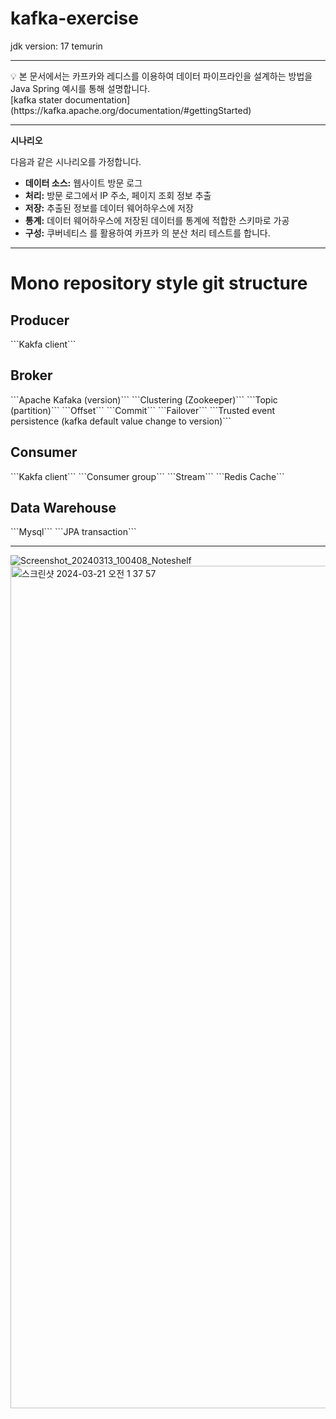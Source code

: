 # kafka-exercise

jdk version: 17 temurin

---

<aside>
💡 본 문서에서는 카프카와 레디스를 이용하여 데이터 파이프라인을 설계하는 방법을 Java Spring 예시를 통해 설명합니다.
</aside>
[kafka stater documentation](https://kafka.apache.org/documentation/#gettingStarted)

---
**시나리오**

다음과 같은 시나리오를 가정합니다.

- **데이터 소스:** 웹사이트 방문 로그
- **처리:** 방문 로그에서 IP 주소, 페이지 조회 정보 추출
- **저장:** 추출된 정보를 데이터 웨어하우스에 저장
- **통계:** 데이터 웨어하우스에 저장된 데이터를 통계에 적합한 스키마로 가공
- **구성:** 쿠버네티스 를 활용하여 카프카 의 분산 처리 테스트를 합니다.


---

# Mono repository style git structure

<h2>Producer</h2>
    ```Kakfa client```
<h2>Broker</h2>
    ```Apache Kafaka (version)```
    ```Clustering (Zookeeper)```
    ```Topic (partition)```
    ```Offset```
    ```Commit```
    ```Failover```
    ```Trusted event persistence (kafka default value change to  version)```
<h2>Consumer</h2>
    ```Kakfa client```
    ```Consumer group```
    ```Stream```
    ```Redis Cache```
<h2>Data Warehouse</h2>
    ```Mysql```
    ```JPA transaction```

---
![Screenshot_20240313_100408_Noteshelf](https://github.com/SewonYun/kafka-exercise/assets/11643989/903c15b2-d59d-4927-ab42-89d9fc07383d)
<img width="1348" alt="스크린샷 2024-03-21 오전 1 37 57" src="https://github.com/SewonYun/kafka-exercise/assets/11643989/ecda1c24-406f-415c-88d4-3e24dfcf607e">


